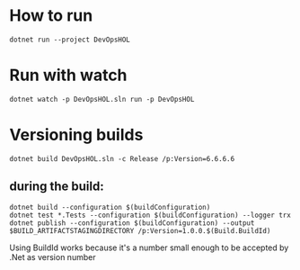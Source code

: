 # How to run
`dotnet run --project DevOpsHOL`

# Run with watch
`dotnet watch -p DevOpsHOL.sln run -p DevOpsHOL`

# Versioning builds
`dotnet build DevOpsHOL.sln -c Release /p:Version=6.6.6.6`

## during the build:
```
dotnet build --configuration $(buildConfiguration)
dotnet test *.Tests --configuration $(buildConfiguration) --logger trx
dotnet publish --configuration $(buildConfiguration) --output $BUILD_ARTIFACTSTAGINGDIRECTORY /p:Version=1.0.0.$(Build.BuildId)
```
Using BuildId works because it's a number small enough to be accepted by .Net as version number

